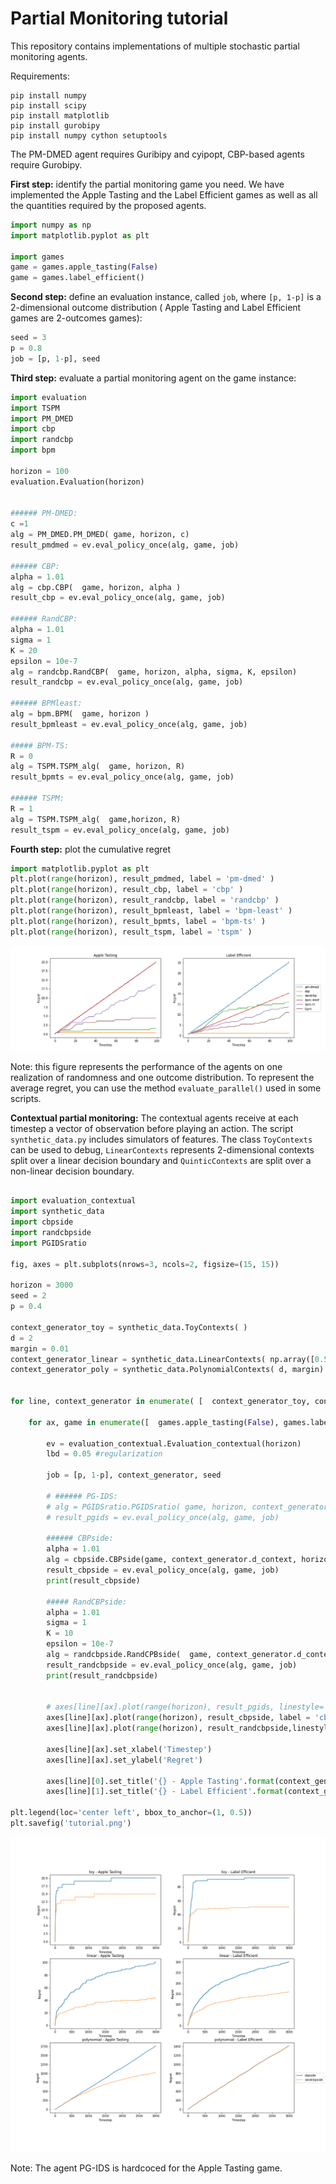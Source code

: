 # Partial Monitoring tutorial

This repository contains implementations of multiple stochastic partial monitoring agents.

Requirements:
```
pip install numpy
pip install scipy
pip install matplotlib
pip install gurobipy
pip install numpy cython setuptools
```
The PM-DMED agent requires Guribipy and cyipopt, CBP-based agents require Gurobipy.

**First step:** identify the partial monitoring game you need. We have implemented the Apple Tasting and the Label Efficient games as well as all the quantities required by the proposed agents. 

```python
import numpy as np
import matplotlib.pyplot as plt

import games
game = games.apple_tasting(False)
game = games.label_efficient()
```

**Second step:** define an evaluation instance, called ```job```, where ```[p, 1-p]``` is a 2-dimensional outcome distribution ( Apple Tasting and Label Efficient games are 2-outcomes games):
```python
seed = 3
p = 0.8
job = [p, 1-p], seed 
```

**Third step:** evaluate a partial monitoring agent on the game instance:

```python
import evaluation
import TSPM
import PM_DMED
import cbp
import randcbp
import bpm

horizon = 100
evaluation.Evaluation(horizon)


###### PM-DMED:
c =1 
alg = PM_DMED.PM_DMED( game, horizon, c) 
result_pmdmed = ev.eval_policy_once(alg, game, job)

###### CBP:
alpha = 1.01
alg = cbp.CBP(  game, horizon, alpha )
result_cbp = ev.eval_policy_once(alg, game, job)

###### RandCBP:
alpha = 1.01
sigma = 1
K = 20
epsilon = 10e-7
alg = randcbp.RandCBP(  game, horizon, alpha, sigma, K, epsilon) 
result_randcbp = ev.eval_policy_once(alg, game, job)

###### BPMleast:
alg = bpm.BPM(  game, horizon )
result_bpmleast = ev.eval_policy_once(alg, game, job)

##### BPM-TS:
R = 0
alg = TSPM.TSPM_alg(  game, horizon, R) 
result_bpmts = ev.eval_policy_once(alg, game, job)

###### TSPM:
R = 1
alg = TSPM.TSPM_alg(  game,horizon, R) 
result_tspm = ev.eval_policy_once(alg, game, job)
```

**Fourth step:** plot the cumulative regret

```python
import matplotlib.pyplot as plt
plt.plot(range(horizon), result_pmdmed, label = 'pm-dmed' )
plt.plot(range(horizon), result_cbp, label = 'cbp' )
plt.plot(range(horizon), result_randcbp, label = 'randcbp' )
plt.plot(range(horizon), result_bpmleast, label = 'bpm-least' )
plt.plot(range(horizon), result_bpmts, label = 'bpm-ts' )
plt.plot(range(horizon), result_tspm, label = 'tspm' )
```

![Alt text](./partial_monitoring/tutorial.png "Example")

Note: this figure represents the performance of the agents on one realization of randomness and one outcome distribution.
To represent the average regret, you can use the method ```evaluate_parallel()``` used in some scripts.

**Contextual partial monitoring:** The contextual agents receive at each timestep a vector of observation before playing an action. The script ```synthetic_data.py``` includes simulators of features. The class ```ToyContexts``` can be used to debug, ```LinearContexts``` represents 2-dimensional contexts split over a linear decision boundary and ```QuinticContexts``` are split over a non-linear decision boundary. 

```python

import evaluation_contextual
import synthetic_data
import cbpside
import randcbpside
import PGIDSratio

fig, axes = plt.subplots(nrows=3, ncols=2, figsize=(15, 15))

horizon = 3000
seed = 2
p = 0.4

context_generator_toy = synthetic_data.ToyContexts( )
d = 2
margin = 0.01
context_generator_linear = synthetic_data.LinearContexts( np.array([0.5,0.5]), 0, d, margin)
context_generator_poly = synthetic_data.PolynomialContexts( d, margin)


for line, context_generator in enumerate( [  context_generator_toy, context_generator_linear, context_generator_poly ]): #context_generator_toy, context_generator_linear,

    for ax, game in enumerate([  games.apple_tasting(False), games.label_efficient() ]) :

        ev = evaluation_contextual.Evaluation_contextual(horizon)
        lbd = 0.05 #regularization

        job = [p, 1-p], context_generator, seed

        # ###### PG-IDS:
        # alg = PGIDSratio.PGIDSratio( game, horizon, context_generator.d_context )
        # result_pgids = ev.eval_policy_once(alg, game, job)

        ###### CBPside:
        alpha = 1.01
        alg = cbpside.CBPside(game, context_generator.d_context, horizon, alpha, lbd)
        result_cbpside = ev.eval_policy_once(alg, game, job)
        print(result_cbpside)

        ##### RandCBPside:
        alpha = 1.01
        sigma = 1
        K = 10
        epsilon = 10e-7
        alg = randcbpside.RandCPBside(  game, context_generator.d_context, horizon, alpha, lbd, sigma, K , epsilon)
        result_randcbpside = ev.eval_policy_once(alg, game, job)
        print(result_randcbpside)


        # axes[line][ax].plot(range(horizon), result_pgids, linestyle='dashed', label = 'pgids' )
        axes[line][ax].plot(range(horizon), result_cbpside, label = 'cbpside' )
        axes[line][ax].plot(range(horizon), result_randcbpside,linestyle='dashed', label = 'randcbpside' )

        axes[line][ax].set_xlabel('Timestep')
        axes[line][ax].set_ylabel('Regret')

        axes[line][0].set_title('{} - Apple Tasting'.format(context_generator.type) )
        axes[line][1].set_title('{} - Label Efficient'.format(context_generator.type) )

plt.legend(loc='center left', bbox_to_anchor=(1, 0.5))
plt.savefig('tutorial.png')

```
![Alt text](./partial_monitoring/tutorial_context.png "Example")

Note: The agent PG-IDS is hardcoced for the Apple Tasting game.